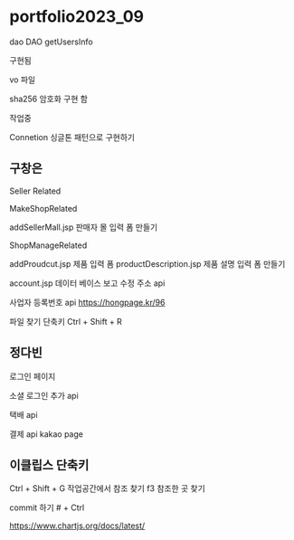 # portfolio2023_09

dao DAO getUsersInfo 

구현됨 


vo 파일 

sha256 암호화 구현 함 

작업중 

Connetion 싱글톤 패턴으로 구현하기

구창은 
----------------------------------
Seller Related

MakeShopRelated

addSellerMall.jsp
판매자 몰  입력 폼 만들기

ShopManageRelated

addProudcut.jsp
제품 입력 폼
productDescription.jsp
제품 설명 입력 폼 만들기

account.jsp
데이터 베이스 보고 수정
주소 api 

사업자 등록번호 api 
https://hongpage.kr/96

파일 찾기 단축키
Ctrl + Shift + R 
 

정다빈
---------------------------------------
로그인 페이지 



소셜 로그인 추가 api

택배 api 

결제 api 
kakao page 

이클립스 단축키 
----------------------------------------------------------
Ctrl + Shift + G 작업공간에서 참조 찾기 f3 참조한 곳 찾기 

commit 하기 # + Ctrl

https://www.chartjs.org/docs/latest/